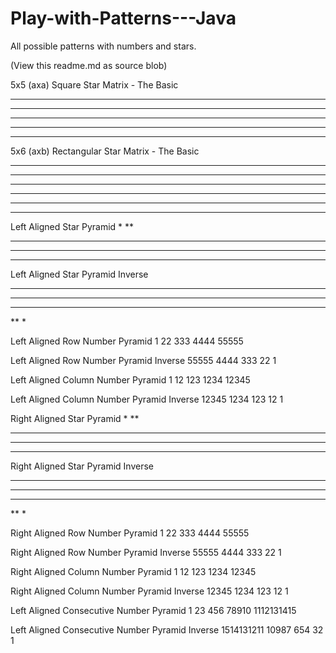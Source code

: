 # Play-with-Patterns---Java
All possible patterns with numbers and stars.

(View this readme.md as source blob)

5x5 (axa) Square Star Matrix  - The Basic
*****
*****
*****
*****
*****

5x6 (axb) Rectangular Star Matrix  - The Basic
*****
*****
*****
*****
*****
*****

Left Aligned Star Pyramid
*
**
***
****
*****

Left Aligned Star Pyramid Inverse
*****
****
***
**
*

Left Aligned Row Number Pyramid
1
22
333
4444
55555

Left Aligned Row Number Pyramid Inverse
55555
4444
333
22
1

Left Aligned Column Number Pyramid
1
12
123
1234
12345

Left Aligned Column Number Pyramid Inverse
12345
1234
123
12
1

Right Aligned Star Pyramid
    *
   **
  ***
 ****
*****

Right Aligned Star Pyramid Inverse
*****
 ****
  ***
   **
    *
    
Right Aligned Row Number Pyramid
    1
   22
  333
 4444
55555

Right Aligned Row Number Pyramid Inverse
55555
 4444
  333
   22
    1

Right Aligned Column Number Pyramid
    1
   12
  123
 1234
12345

Right Aligned Column Number Pyramid Inverse
12345
 1234
  123
   12
    1
    
Left Aligned Consecutive Number Pyramid
1
23
456
78910
1112131415

Left Aligned Consecutive Number Pyramid Inverse
1514131211
10987
654
32
1
